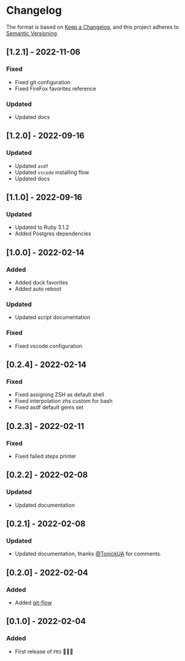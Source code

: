 # Changelog

The format is based on [Keep a Changelog](https://keepachangelog.com/en/1.0.0/), and this project adheres to [Semantic Versioning](https://semver.org/spec/v2.0.0.html).

## [1.2.1] - 2022-11-06

### Fixed

- Fixed git configuration
- Fixed FireFox favorites reference

### Updated

- Updated docs

## [1.2.0] - 2022-09-16

### Updated

- Updated `asdf`
- Updated `vscode` installing flow
- Updated docs

## [1.1.0] - 2022-09-16

### Updated

- Updated to Ruby 3.1.2
- Added Postgres dependencies

## [1.0.0] - 2022-02-14

### Added

- Added dock favorites
- Added auto reboot

### Updated

- Updated script documentation

### Fixed

- Fixed vscode configuration

## [0.2.4] - 2022-02-14

### Fixed

- Fixed assigning ZSH as default shell
- Fixed interpolation zhs custom for bash
- Fixed asdf default gems set

## [0.2.3] - 2022-02-11

### Fixed

- Fixed failed steps printer

## [0.2.2] - 2022-02-08

### Updated

- Updated documentation

## [0.2.1] - 2022-02-08

### Updated

- Updated documentation, thanks [@TonickUA](https://github.com/TonickUA) for comments.

## [0.2.0] - 2022-02-04

### Added

- Added [git-flow](https://github.com/petervanderdoes/gitflow-avh)

## [0.1.0] - 2022-02-04

### Added

- First release of `FRS` 🚀🚀🚀
